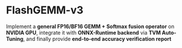 # FlashGEMM-v3
Implement a **general FP16/BF16 GEMM + Softmax fusion operator** on **NVIDIA GPU**, integrate it with **ONNX-Runtime backend** via **TVM Auto-Tuning**, and finally provide **end-to-end accuracy verification report**
